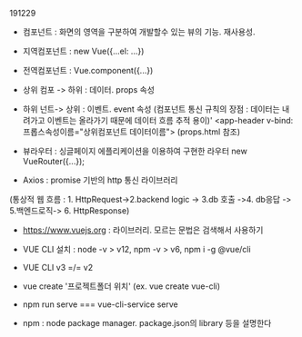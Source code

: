 191229
 * 컴포넌트 : 화면의 영역을 구분하여 개발할수 있는 뷰의 기능. 재사용성.

 * 지역컴포넌트 : new Vue({...el: ...})
 * 전역컴포넌트 : Vue.component({...})

 * 상위 컴포 -> 하위 : 데이터. props 속성
 * 하위 넌트-> 상위 : 이벤트. event 속성
(컴포넌트 통신 규칙의 장점 : 데이터는 내려가고 이벤트는 올라가기 때문에 데이터 흐름 추적 용이)'
<app-header v-bind:프롭스속성이름="상위컴포넌트 데이터이름">
(props.html 참조)

* 뷰라우터 : 싱글페이지 에플리케이션을 이용하여 구현한 라우터
new VueRouter({...});

* Axios : promise 기반의 http 통신 라이브러리

(통상적 웹 흐름 : 1. HttpRequest->2.backend logic -> 3.db 호출 ->4. db응답 -> 5.백엔드로직-> 6. HttpResponse)

* https://www.vuejs.org : 라이브러리. 모르는 문법은 검색해서 사용하기

* VUE CLI 설치 : node -v > v12, npm -v > v6, npm i -g @vue/cli
* VUE CLI v3 =/= v2
* vue create '프로젝트폴더 위치' (ex. vue create vue-cli)

* npm run serve === vue-cli-service serve
* npm : node package manager. package.json의 library 등을 설명한다

